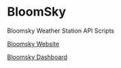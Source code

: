 # BloomSky

Bloomsky Weather Station API Scripts

[Bloomsky Website](https://www.bloomsky.com/)

[Bloomsky Dashboard](http://dashboard.bloomsky.com/user)
